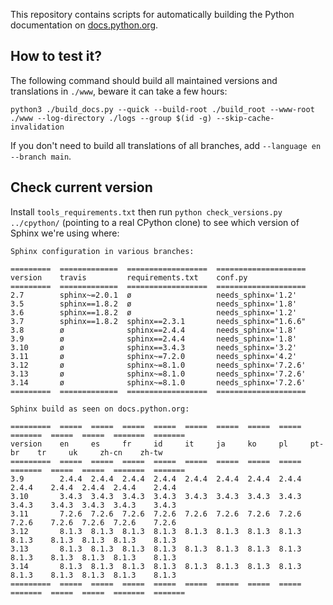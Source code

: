 This repository contains scripts for automatically building the Python
documentation on [docs.python.org](https://docs.python.org).


## How to test it?

The following command should build all maintained versions and
translations in `./www`, beware it can take a few hours:

```shell
python3 ./build_docs.py --quick --build-root ./build_root --www-root ./www --log-directory ./logs --group $(id -g) --skip-cache-invalidation
```

If you don't need to build all translations of all branches, add
`--language en --branch main`.


## Check current version

Install `tools_requirements.txt` then run `python check_versions.py
../cpython/` (pointing to a real CPython clone) to see which version
of Sphinx we're using where:

    Sphinx configuration in various branches:

    =========  =============  ==================  ====================
    version    travis         requirements.txt    conf.py
    =========  =============  ==================  ====================
    2.7        sphinx~=2.0.1  ø                   needs_sphinx='1.2'
    3.5        sphinx==1.8.2  ø                   needs_sphinx='1.8'
    3.6        sphinx==1.8.2  ø                   needs_sphinx='1.2'
    3.7        sphinx==1.8.2  sphinx==2.3.1       needs_sphinx="1.6.6"
    3.8        ø              sphinx==2.4.4       needs_sphinx='1.8'
    3.9        ø              sphinx==2.4.4       needs_sphinx='1.8'
    3.10       ø              sphinx==3.4.3       needs_sphinx='3.2'
    3.11       ø              sphinx~=7.2.0       needs_sphinx='4.2'
    3.12       ø              sphinx~=8.1.0       needs_sphinx='7.2.6'
    3.13       ø              sphinx~=8.1.0       needs_sphinx='7.2.6'
    3.14       ø              sphinx~=8.1.0       needs_sphinx='7.2.6'
    =========  =============  ==================  ====================

    Sphinx build as seen on docs.python.org:

    =========  =====  =====  =====  =====  =====  =====  =====  =====  =======  =====  =====  =======  =======
    version    en     es     fr     id     it     ja     ko     pl     pt-br    tr     uk     zh-cn    zh-tw
    =========  =====  =====  =====  =====  =====  =====  =====  =====  =======  =====  =====  =======  =======
    3.9        2.4.4  2.4.4  2.4.4  2.4.4  2.4.4  2.4.4  2.4.4  2.4.4  2.4.4    2.4.4  2.4.4  2.4.4    2.4.4
    3.10       3.4.3  3.4.3  3.4.3  3.4.3  3.4.3  3.4.3  3.4.3  3.4.3  3.4.3    3.4.3  3.4.3  3.4.3    3.4.3
    3.11       7.2.6  7.2.6  7.2.6  7.2.6  7.2.6  7.2.6  7.2.6  7.2.6  7.2.6    7.2.6  7.2.6  7.2.6    7.2.6
    3.12       8.1.3  8.1.3  8.1.3  8.1.3  8.1.3  8.1.3  8.1.3  8.1.3  8.1.3    8.1.3  8.1.3  8.1.3    8.1.3
    3.13       8.1.3  8.1.3  8.1.3  8.1.3  8.1.3  8.1.3  8.1.3  8.1.3  8.1.3    8.1.3  8.1.3  8.1.3    8.1.3
    3.14       8.1.3  8.1.3  8.1.3  8.1.3  8.1.3  8.1.3  8.1.3  8.1.3  8.1.3    8.1.3  8.1.3  8.1.3    8.1.3
    =========  =====  =====  =====  =====  =====  =====  =====  =====  =======  =====  =====  =======  =======
